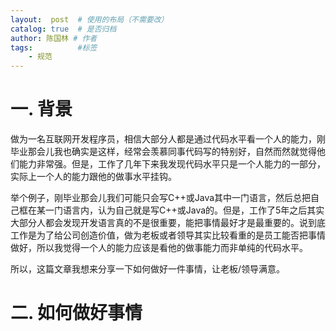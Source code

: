 ```yaml
---
layout:  post  # 使用的布局（不需要改）
catalog: true  # 是否归档
author: 陈国林 # 作者
tags:          #标签
    - 规范
---
```


# 一. 背景
做为一名互联网开发程序员，相信大部分人都是通过代码水平看一个人的能力，刚毕业那会儿我也确实是这样，经常会羡慕同事代码写的特别好，自然而然就觉得他们能力非常强。但是，工作了几年下来我发现代码水平只是一个人能力的一部分，实际上一个人的能力跟他的做事水平挂钩。

举个例子，刚毕业那会儿我们可能只会写C++或Java其中一门语言，然后总把自己框在某一门语言内，认为自己就是写C++或Java的。但是，工作了5年之后其实大部分人都会发现开发语言真的不是很重要，能把事情最好才是最重要的。说到底工作是为了给公司创造价值，做为老板或者领导其实比较看重的是员工能否把事情做好，所以我觉得一个人的能力应该是看他的做事能力而非单纯的代码水平。

所以，这篇文章我想来分享一下如何做好一件事情，让老板/领导满意。

# 二. 如何做好事情
